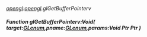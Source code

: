 _[opengl](../../modules/opengl/opengl-module.md):[opengl](../../modules/opengl/opengl-module.md).glGetBufferPointerv_
##### Function glGetBufferPointerv:Void( target:[GLenum](../../modules/opengl/opengl-glenum.md),pname:[GLenum](../../modules/opengl/opengl-glenum.md),params:Void Ptr Ptr )

